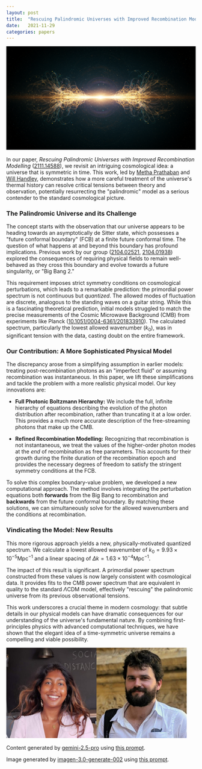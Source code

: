 ```yaml
---
layout: post
title:  "Rescuing Palindromic Universes with Improved Recombination Modelling"
date:   2021-11-29
categories: papers
---
```

![AI generated image](/assets/images/posts/2021-11-29-2111.14588.png)

<!-- BEGINNING OF GENERATED POST -->
In our paper, *Rescuing Palindromic Universes with Improved Recombination Modelling* ([2111.14588](https://arxiv.org/abs/2111.14588)), we revisit an intriguing cosmological idea: a universe that is symmetric in time. This work, led by [Metha Prathaban](https://github.com/mrosep) and [Will Handley](https://willhandley.co.uk), demonstrates how a more careful treatment of the universe's thermal history can resolve critical tensions between theory and observation, potentially resurrecting the "palindromic" model as a serious contender to the standard cosmological picture.

### The Palindromic Universe and its Challenge
The concept starts with the observation that our universe appears to be heading towards an asymptotically de Sitter state, which possesses a "future conformal boundary" (FCB) at a finite future conformal time. The question of what happens at and beyond this boundary has profound implications. Previous work by our group ([2104.02521](https://arxiv.org/abs/2104.02521), [2104.01938](https://arxiv.org/abs/2104.01938)) explored the consequences of requiring physical fields to remain well-behaved as they cross this boundary and evolve towards a future singularity, or "Big Bang 2."

This requirement imposes strict symmetry conditions on cosmological perturbations, which leads to a remarkable prediction: the primordial power spectrum is not continuous but *quantized*. The allowed modes of fluctuation are discrete, analogous to the standing waves on a guitar string. While this is a fascinating theoretical prediction, initial models struggled to match the precise measurements of the Cosmic Microwave Background (CMB) from experiments like Planck ([10.1051/0004-6361/201833910](https://doi.org/10.1051/0004-6361/201833910)). The calculated spectrum, particularly the lowest allowed wavenumber ($k_0$), was in significant tension with the data, casting doubt on the entire framework.

### Our Contribution: A More Sophisticated Physical Model
The discrepancy arose from a simplifying assumption in earlier models: treating post-recombination photons as an "imperfect fluid" or assuming recombination was instantaneous. In this paper, we lift these simplifications and tackle the problem with a more realistic physical model. Our key innovations are:

*   **Full Photonic Boltzmann Hierarchy:** We include the full, infinite hierarchy of equations describing the evolution of the photon distribution after recombination, rather than truncating it at a low order. This provides a much more accurate description of the free-streaming photons that make up the CMB.

*   **Refined Recombination Modelling:** Recognizing that recombination is not instantaneous, we treat the values of the higher-order photon modes at the *end* of recombination as free parameters. This accounts for their growth during the finite duration of the recombination epoch and provides the necessary degrees of freedom to satisfy the stringent symmetry conditions at the FCB.

To solve this complex boundary-value problem, we developed a new computational approach. The method involves integrating the perturbation equations both **forwards** from the Big Bang to recombination and **backwards** from the future conformal boundary. By matching these solutions, we can simultaneously solve for the allowed wavenumbers and the conditions at recombination.

### Vindicating the Model: New Results
This more rigorous approach yields a new, physically-motivated quantized spectrum. We calculate a lowest allowed wavenumber of ${k_0 = 9.93 \times 10^{-5} \textrm{Mpc}^{-1}}$ and a linear spacing of ${\Delta k = 1.63 \times 10^{-4} \textrm{Mpc}^{-1}}$.

The impact of this result is significant. A primordial power spectrum constructed from these values is now largely consistent with cosmological data. It provides fits to the CMB power spectrum that are equivalent in quality to the standard $\Lambda$CDM model, effectively "rescuing" the palindromic universe from its previous observational tensions.

This work underscores a crucial theme in modern cosmology: that subtle details in our physical models can have dramatic consequences for our understanding of the universe's fundamental nature. By combining first-principles physics with advanced computational techniques, we have shown that the elegant idea of a time-symmetric universe remains a compelling and viable possibility.
<!-- END OF GENERATED POST -->

<img src="/assets/group/images/metha_prathaban.jpg" alt="Metha Prathaban" style="width: auto; height: 25vw;"><img src="/assets/group/images/will_handley.jpg" alt="Will Handley" style="width: auto; height: 25vw;">

Content generated by [gemini-2.5-pro](https://deepmind.google/technologies/gemini/) using [this prompt](/prompts/content/2021-11-29-2111.14588.txt).

Image generated by [imagen-3.0-generate-002](https://deepmind.google/technologies/gemini/) using [this prompt](/prompts/images/2021-11-29-2111.14588.txt).
